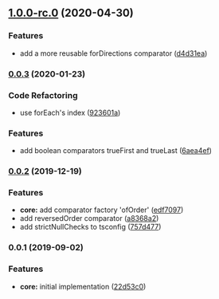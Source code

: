
## [1.0.0-rc.0](https://github.com/JanMalch/comparing/compare/v0.0.3...v1.0.0-rc.0) (2020-04-30)

### Features

* add a more reusable forDirections comparator ([d4d31ea](https://github.com/JanMalch/comparing/commit/d4d31ea85d77c7eade4605267d3e840d24574a99))

### [0.0.3](https://github.com/JanMalch/comparing/compare/v0.0.2...v0.0.3) (2020-01-23)


### Code Refactoring

* use forEach's index ([923601a](https://github.com/JanMalch/comparing/commit/923601a))


### Features

* add boolean comparators trueFirst and trueLast ([6aea4ef](https://github.com/JanMalch/comparing/commit/6aea4ef))

### [0.0.2](https://github.com/JanMalch/comparing/compare/v0.0.1...v0.0.2) (2019-12-19)


### Features

* **core:** add comparator factory 'ofOrder' ([edf7097](https://github.com/JanMalch/comparing/commit/edf7097))
* add reversedOrder comparator ([a8368a2](https://github.com/JanMalch/comparing/commit/a8368a2))
* add strictNullChecks to tsconfig ([757d477](https://github.com/JanMalch/comparing/commit/757d477))

### 0.0.1 (2019-09-02)


### Features

* **core:** initial implementation ([22d53c0](https://github.com/JanMalch/comparing/commit/22d53c0))

